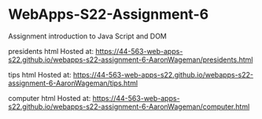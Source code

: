 # WebApps-S22-Assignment-6
Assignment introduction to Java Script and DOM

presidents html Hosted at:  https://44-563-web-apps-s22.github.io/webapps-s22-assignment-6-AaronWageman/presidents.html

tips html Hosted at:  https://44-563-web-apps-s22.github.io/webapps-s22-assignment-6-AaronWageman/tips.html

computer html Hosted at:  https://44-563-web-apps-s22.github.io/webapps-s22-assignment-6-AaronWageman/computer.html
